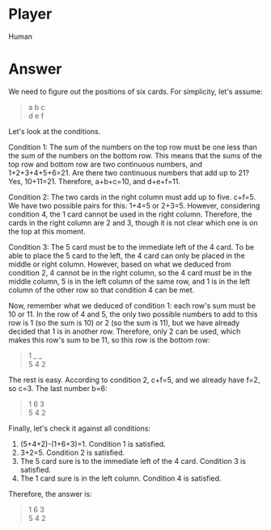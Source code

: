 # Player

Human

# Answer

We need to figure out the positions of six cards. For simplicity, let's assume:
>a b c\
d e f

Let's look at the conditions.

Condition 1: The sum of the numbers on the top row must be one less than the sum of the numbers on the bottom row. This means that the sums of the top row and bottom row are two continuous numbers, and 1+2+3+4+5+6=21. Are there two continuous numbers that add up to 21? Yes, 10+11=21. Therefore, a+b+c=10, and d+e+f=11.

Condition 2: The two cards in the right column must add up to five. c+f=5. We have two possible pairs for this: 1+4=5 or 2+3=5. However, considering condition 4, the 1 card cannot be used in the right column. Therefore, the cards in the right column are 2 and 3, though it is not clear which one is on the top at this moment.

Condition 3: The 5 card must be to the immediate left of the 4 card. To be able to place the 5 card to the left, the 4 card can only be placed in the middle or right column. However, based on what we deduced from condition 2, 4 cannot be in the right column, so the 4 card must be in the middle column, 5 is in the left column of the same row, and 1 is in the left column of the other row so that condition 4 can be met.

Now, remember what we deduced of condition 1: each row's sum must be 10 or 11. In the row of 4 and 5, the only two possible numbers to add to this row is 1 (so the sum is 10) or 2 (so the sum is 11), but we have already decided that 1 is in another row. Therefore, only 2 can be used, which makes this row's sum to be 11, so this row is the bottom row:
>1 _ _\
5 4 2

The rest is easy. According to condition 2, c+f=5, and we already have f=2, so c=3. The last number b=6:
>1 6 3\
5 4 2

Finally, let's check it against all conditions:
1. (5+4+2)-(1+6+3)=1. Condition 1 is satisfied.
2. 3+2=5. Condition 2 is satisfied.
3. The 5 card sure is to the immediate left of the 4 card. Condition 3 is satisfied.
4. The 1 card sure is in the left column. Condition 4 is satisfied.

Therefore, the answer is:
>1 6 3\
5 4 2